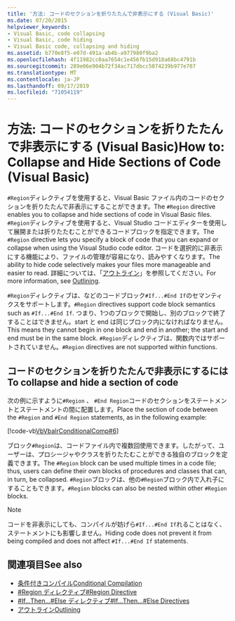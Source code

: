 ```yaml
---
title: '方法: コードのセクションを折りたたんで非表示にする (Visual Basic)'
ms.date: 07/20/2015
helpviewer_keywords:
- Visual Basic, code collapsing
- Visual Basic, code hiding
- Visual Basic code, collapsing and hiding
ms.assetid: b770e8f5-e07d-491a-ab4b-a977980f9ba2
ms.openlocfilehash: 4f11982cc0aa7654c1e456fb15d918a68bc4791b
ms.sourcegitcommit: 289e06e904b72f34ac717dbcc5074239b977e707
ms.translationtype: MT
ms.contentlocale: ja-JP
ms.lasthandoff: 09/17/2019
ms.locfileid: "71054119"
---
```

# <a name="how-to-collapse-and-hide-sections-of-code-visual-basic"></a><span data-ttu-id="11b1c-102">方法: コードのセクションを折りたたんで非表示にする (Visual Basic)</span><span class="sxs-lookup"><span data-stu-id="11b1c-102">How to: Collapse and Hide Sections of Code (Visual Basic)</span></span>

<span data-ttu-id="11b1c-103">`#Region`ディレクティブを使用すると、Visual Basic ファイル内のコードのセクションを折りたたんで非表示にすることができます。</span><span class="sxs-lookup"><span data-stu-id="11b1c-103">The `#Region` directive enables you to collapse and hide sections of code in Visual Basic files.</span></span> <span data-ttu-id="11b1c-104">`#Region`ディレクティブを使用すると、Visual Studio コードエディターを使用して展開または折りたたむことができるコードブロックを指定できます。</span><span class="sxs-lookup"><span data-stu-id="11b1c-104">The `#Region` directive lets you specify a block of code that you can expand or collapse when using the Visual Studio code editor.</span></span> <span data-ttu-id="11b1c-105">コードを選択的に非表示にする機能により、ファイルの管理が容易になり、読みやすくなります。</span><span class="sxs-lookup"><span data-stu-id="11b1c-105">The ability to hide code selectively makes your files more manageable and easier to read.</span></span> <span data-ttu-id="11b1c-106">詳細については、「[アウトライン](/visualstudio/ide/outlining)」を参照してください。</span><span class="sxs-lookup"><span data-stu-id="11b1c-106">For more information, see [Outlining](/visualstudio/ide/outlining).</span></span>

<span data-ttu-id="11b1c-107">`#Region`ディレクティブは、などのコードブロック`#If...#End If`のセマンティクスをサポートします。</span><span class="sxs-lookup"><span data-stu-id="11b1c-107">`#Region` directives support code block semantics such as `#If...#End If`.</span></span> <span data-ttu-id="11b1c-108">つまり、1つのブロックで開始し、別のブロックで終了することはできません。start と end は同じブロック内になければなりません。</span><span class="sxs-lookup"><span data-stu-id="11b1c-108">This means they cannot begin in one block and end in another; the start and end must be in the same block.</span></span> <span data-ttu-id="11b1c-109">`#Region`ディレクティブは、関数内ではサポートされていません。</span><span class="sxs-lookup"><span data-stu-id="11b1c-109">`#Region` directives are not supported within functions.</span></span>

## <a name="to-collapse-and-hide-a-section-of-code"></a><span data-ttu-id="11b1c-110">コードのセクションを折りたたんで非表示にするには</span><span class="sxs-lookup"><span data-stu-id="11b1c-110">To collapse and hide a section of code</span></span>

<span data-ttu-id="11b1c-111">次の例に示すように`#Region` 、 `#End Region`コードのセクションをステートメントとステートメントの間に配置します。</span><span class="sxs-lookup"><span data-stu-id="11b1c-111">Place the section of code between the `#Region` and `#End Region` statements, as in the following example:</span></span>

[!code-vb[VbVbalrConditionalComp#6](~/samples/snippets/visualbasic/VS_Snippets_VBCSharp/VbVbalrConditionalComp/VB/Class1.vb#6)]

<span data-ttu-id="11b1c-112">ブロック`#Region`は、コードファイル内で複数回使用できます。したがって、ユーザーは、プロシージャやクラスを折りたたむことができる独自のブロックを定義できます。</span><span class="sxs-lookup"><span data-stu-id="11b1c-112">The `#Region` block can be used multiple times in a code file; thus, users can define their own blocks of procedures and classes that can, in turn, be collapsed.</span></span> <span data-ttu-id="11b1c-113">`#Region`ブロックは、他の`#Region`ブロック内で入れ子にすることもできます。</span><span class="sxs-lookup"><span data-stu-id="11b1c-113">`#Region` blocks can also be nested within other `#Region` blocks.</span></span>

> [!NOTE]
> <span data-ttu-id="11b1c-114">コードを非表示にしても、コンパイルが妨げら`#If...#End If`れることはなく、ステートメントにも影響しません。</span><span class="sxs-lookup"><span data-stu-id="11b1c-114">Hiding code does not prevent it from being compiled and does not affect `#If...#End If` statements.</span></span>

## <a name="see-also"></a><span data-ttu-id="11b1c-115">関連項目</span><span class="sxs-lookup"><span data-stu-id="11b1c-115">See also</span></span>

- [<span data-ttu-id="11b1c-116">条件付きコンパイル</span><span class="sxs-lookup"><span data-stu-id="11b1c-116">Conditional Compilation</span></span>](../../../visual-basic/programming-guide/program-structure/conditional-compilation.md)
- [<span data-ttu-id="11b1c-117">#Region ディレクティブ</span><span class="sxs-lookup"><span data-stu-id="11b1c-117">#Region Directive</span></span>](../../../visual-basic/language-reference/directives/region-directive.md)
- [<span data-ttu-id="11b1c-118">#If...Then...#Else ディレクティブ</span><span class="sxs-lookup"><span data-stu-id="11b1c-118">#If...Then...#Else Directives</span></span>](../../../visual-basic/language-reference/directives/if-then-else-directives.md)
- [<span data-ttu-id="11b1c-119">アウトライン</span><span class="sxs-lookup"><span data-stu-id="11b1c-119">Outlining</span></span>](/visualstudio/ide/outlining)
